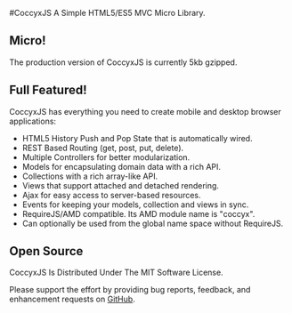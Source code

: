 #CoccyxJS
A Simple HTML5/ES5 MVC Micro Library.

## Micro!
The production version of CoccyxJS is currently 5kb gzipped.

## Full Featured!
CoccyxJS has everything you need to create mobile and desktop browser applications:
* HTML5 History Push and Pop State that is automatically wired.
* REST Based Routing (get, post, put, delete).
* Multiple Controllers for better modularization.
* Models for encapsulating domain data with a rich API.
* Collections with a rich array-like API.
* Views that support attached and detached rendering.
* Ajax for easy access to server-based resources.
* Events for keeping your models, collection and views in sync.
* RequireJS/AMD compatible. Its AMD module name is "coccyx".
* Can optionally be used from the global name space without RequireJS.

## Open Source
CoccyxJS Is Distributed Under The MIT Software License.

Please support the effort by providing bug reports, feedback, and enhancement requests on [GitHub](https://github.com/jeffschwartz/coccyx/issues?page=1&state=open).
